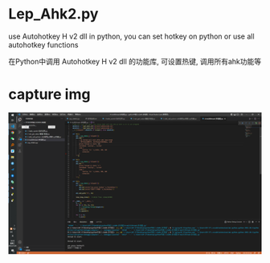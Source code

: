 # Lep_Ahk2.py

use Autohotkey H v2 dll in python, you can set hotkey on python or use all autohotkey functions

在Python中调用 Autohotkey H v2 dll 的功能库, 可设置热键, 调用所有ahk功能等

# capture img

![capture](https://raw.githubusercontent.com/leplexion/Lep_Ahk2.py/main/4-capture-%E6%88%AA%E5%9B%BE.PNG)


